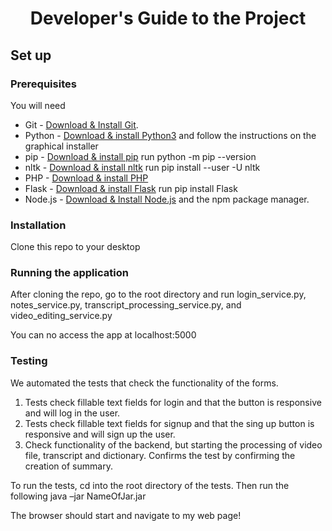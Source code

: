 <h1 align="center"> Developer's Guide to the Project</h1>

## Set up

### Prerequisites

You will need

- Git - [Download & Install Git](https://git-scm.com/downloads).
- Python - [Download & install Python3](https://www.python.org/downloads/) and follow the instructions on the graphical installer
- pip - [Download & install pip](https://pip.pypa.io/en/stable/installing/) run python -m pip --version
- nltk - [Download & install nltk](https://www.nltk.org/install.html) run pip install --user -U nltk
- PHP - [Download & install PHP](https://www.php.net/manual/en/install.php) 
- Flask - [Download & install Flask](https://flask.palletsprojects.com/en/1.1.x/installation/) run pip install Flask
- Node.js - [Download & Install Node.js](https://nodejs.org/en/download/) and the npm package manager.

### Installation
Clone this repo to your desktop

### Running the application
After cloning the repo, go to the root directory and run login_service.py, notes_service.py, transcript_processing_service.py, and video_editing_service.py

You can no access the app at localhost:5000

### Testing

We automated the tests that check the functionality of the forms. 
1) Tests check fillable text fields for login and that the button is responsive and will log in the user.
2) Tests check fillable text fields for signup and that the sing up button is responsive and will sign up the user.
3) Check functionality of the backend, but starting the processing of video file, transcript and dictionary. Confirms the test by confirming the creation of summary.

To run the tests, cd into the root directory of the tests. Then run the following java –jar NameOfJar.jar

The browser should start and navigate to my web page!


